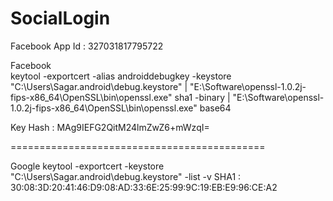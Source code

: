 # SocialLogin

Facebook
App Id : 327031817795722

Facebook      
keytool -exportcert -alias androiddebugkey -keystore "C:\Users\Sagar\.android\debug.keystore" | "E:\Software\openssl-1.0.2j-fips-x86_64\OpenSSL\bin\openssl.exe" sha1 -binary | "E:\Software\openssl-1.0.2j-fips-x86_64\OpenSSL\bin\openssl.exe" base64

Key Hash : MAg9IEFG2QitM24lmZwZ6+mWzqI=


============================================

Google
keytool -exportcert -keystore "C:\Users\Sagar\.android\debug.keystore" -list -v
SHA1 : 30:08:3D:20:41:46:D9:08:AD:33:6E:25:99:9C:19:EB:E9:96:CE:A2

